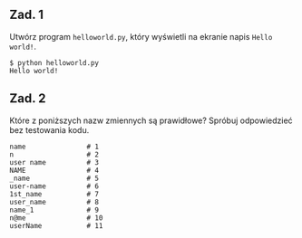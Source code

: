 ## Zad. 1
Utwórz program `helloworld.py`, który wyświetli na ekranie napis `Hello world!`.

```
$ python helloworld.py
Hello world!
```

## Zad. 2
Które z poniższych nazw zmiennych są prawidłowe? Spróbuj odpowiedzieć bez testowania kodu.

```
name               # 1
n                  # 2
user name          # 3
NAME               # 4
_name              # 5
user-name          # 6
1st_name           # 7
user_name          # 8
name_1             # 9
n@me               # 10
userName           # 11
```